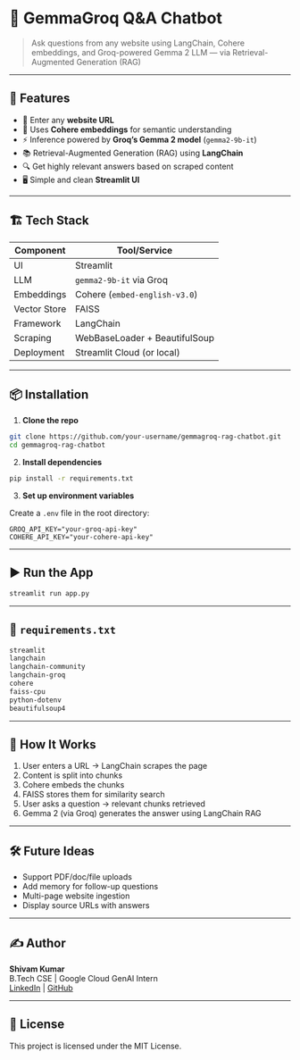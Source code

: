 # 🤖 GemmaGroq Q&A Chatbot

> Ask questions from any website using LangChain, Cohere embeddings, and Groq-powered Gemma 2 LLM — via Retrieval-Augmented Generation (RAG)

---

## 🚀 Features

- 🔗 Enter any **website URL**
- 🧠 Uses **Cohere embeddings** for semantic understanding
- ⚡ Inference powered by **Groq’s Gemma 2 model** (`gemma2-9b-it`)
- 📚 Retrieval-Augmented Generation (RAG) using **LangChain**
- 🔍 Get highly relevant answers based on scraped content
- 🖥️ Simple and clean **Streamlit UI**

---

## 🏗️ Tech Stack

| Component       | Tool/Service                     |
|----------------|----------------------------------|
| UI             | Streamlit                        |
| LLM            | `gemma2-9b-it` via Groq           |
| Embeddings     | Cohere (`embed-english-v3.0`)    |
| Vector Store   | FAISS                            |
| Framework      | LangChain                        |
| Scraping       | WebBaseLoader + BeautifulSoup    |
| Deployment     | Streamlit Cloud (or local)       |

---

## 📦 Installation

1. **Clone the repo**

```bash
git clone https://github.com/your-username/gemmagroq-rag-chatbot.git
cd gemmagroq-rag-chatbot
```

2. **Install dependencies**

```bash
pip install -r requirements.txt
```

3. **Set up environment variables**

Create a `.env` file in the root directory:

```env
GROQ_API_KEY="your-groq-api-key"
COHERE_API_KEY="your-cohere-api-key"
```

---

## ▶️ Run the App

```bash
streamlit run app.py
```

---

## 📄 `requirements.txt`

```txt
streamlit
langchain
langchain-community
langchain-groq
cohere
faiss-cpu
python-dotenv
beautifulsoup4
```

---

## 🧠 How It Works

1. User enters a URL → LangChain scrapes the page
2. Content is split into chunks
3. Cohere embeds the chunks
4. FAISS stores them for similarity search
5. User asks a question → relevant chunks retrieved
6. Gemma 2 (via Groq) generates the answer using LangChain RAG

---

## 🛠️ Future Ideas

- Support PDF/doc/file uploads
- Add memory for follow-up questions
- Multi-page website ingestion
- Display source URLs with answers

---

## ✍️ Author

**Shivam Kumar**  
B.Tech CSE | Google Cloud GenAI Intern  
[LinkedIn](#) | [GitHub](#)

---

## 📜 License

This project is licensed under the MIT License.